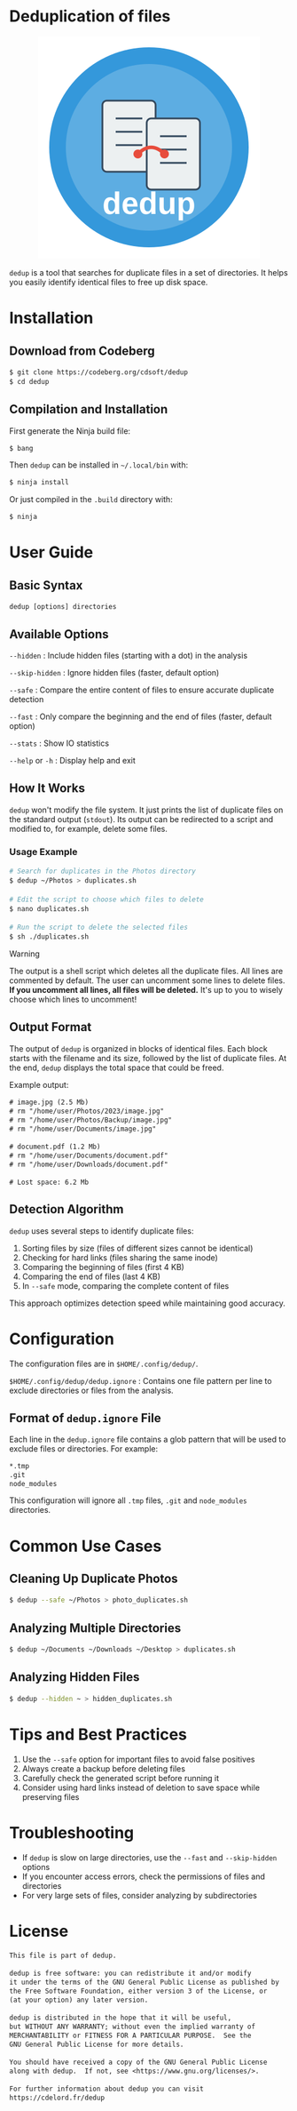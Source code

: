 # Deduplication of files

<p align=center width="100%"><img src="dedup.svg" style="height:64"/></p>

`dedup` is a tool that searches for duplicate files in a set of directories.
It helps you easily identify identical files to free up disk space.

# Installation

## Download from Codeberg

``` sh
$ git clone https://codeberg.org/cdsoft/dedup
$ cd dedup
```

## Compilation and Installation

First generate the Ninja build file:

``` sh
$ bang
```

Then `dedup` can be installed in `~/.local/bin` with:

``` sh
$ ninja install
```

Or just compiled in the `.build` directory with:

``` sh
$ ninja
```

# User Guide

## Basic Syntax

```
dedup [options] directories
```

## Available Options

`--hidden`
:   Include hidden files (starting with a dot) in the analysis

`--skip-hidden`
:   Ignore hidden files (faster, default option)

`--safe`
:   Compare the entire content of files to ensure accurate duplicate detection

`--fast`
:   Only compare the beginning and the end of files (faster, default option)

`--stats`
:   Show IO statistics

`--help` or `-h`
:   Display help and exit

## How It Works

`dedup` won't modify the file system.
It just prints the list of duplicate files on the standard output (`stdout`).
Its output can be redirected to a script and modified to, for example, delete some files.

### Usage Example

```sh
# Search for duplicates in the Photos directory
$ dedup ~/Photos > duplicates.sh

# Edit the script to choose which files to delete
$ nano duplicates.sh

# Run the script to delete the selected files
$ sh ./duplicates.sh
```

> [!WARNING]
> The output is a shell script which deletes all the duplicate files.
> All lines are commented by default.
> The user can uncomment some lines to delete files.
> **If you uncomment all lines, all files will be deleted.**
> It's up to you to wisely choose which lines to uncomment!

## Output Format

The output of `dedup` is organized in blocks of identical files.
Each block starts with the filename and its size, followed by the list of duplicate files.
At the end, `dedup` displays the total space that could be freed.

Example output:

```
# image.jpg (2.5 Mb)
# rm "/home/user/Photos/2023/image.jpg"
# rm "/home/user/Photos/Backup/image.jpg"
# rm "/home/user/Documents/image.jpg"

# document.pdf (1.2 Mb)
# rm "/home/user/Documents/document.pdf"
# rm "/home/user/Downloads/document.pdf"

# Lost space: 6.2 Mb
```

## Detection Algorithm

`dedup` uses several steps to identify duplicate files:

1. Sorting files by size (files of different sizes cannot be identical)
2. Checking for hard links (files sharing the same inode)
3. Comparing the beginning of files (first 4 KB)
4. Comparing the end of files (last 4 KB)
5. In `--safe` mode, comparing the complete content of files

This approach optimizes detection speed while maintaining good accuracy.

# Configuration

The configuration files are in `$HOME/.config/dedup/`.

`$HOME/.config/dedup/dedup.ignore`
:   Contains one file pattern per line to exclude directories or files from the analysis.

## Format of `dedup.ignore` File

Each line in the `dedup.ignore` file contains a glob pattern that will be used to exclude files or directories.
For example:

```
*.tmp
.git
node_modules
```

This configuration will ignore all `.tmp` files, `.git` and `node_modules` directories.

# Common Use Cases

## Cleaning Up Duplicate Photos

```sh
$ dedup --safe ~/Photos > photo_duplicates.sh
```

## Analyzing Multiple Directories

```sh
$ dedup ~/Documents ~/Downloads ~/Desktop > duplicates.sh
```

## Analyzing Hidden Files

```sh
$ dedup --hidden ~ > hidden_duplicates.sh
```

# Tips and Best Practices

1. Use the `--safe` option for important files to avoid false positives
2. Always create a backup before deleting files
3. Carefully check the generated script before running it
4. Consider using hard links instead of deletion to save space while preserving files

# Troubleshooting

- If `dedup` is slow on large directories, use the `--fast` and `--skip-hidden` options
- If you encounter access errors, check the permissions of files and directories
- For very large sets of files, consider analyzing by subdirectories

# License

    This file is part of dedup.

    dedup is free software: you can redistribute it and/or modify
    it under the terms of the GNU General Public License as published by
    the Free Software Foundation, either version 3 of the License, or
    (at your option) any later version.

    dedup is distributed in the hope that it will be useful,
    but WITHOUT ANY WARRANTY; without even the implied warranty of
    MERCHANTABILITY or FITNESS FOR A PARTICULAR PURPOSE.  See the
    GNU General Public License for more details.

    You should have received a copy of the GNU General Public License
    along with dedup.  If not, see <https://www.gnu.org/licenses/>.

    For further information about dedup you can visit
    https://cdelord.fr/dedup

